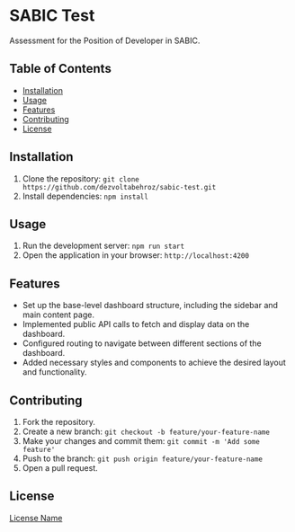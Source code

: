 # SABIC Test

Assessment for the Position of Developer in SABIC.

## Table of Contents

- [Installation](#installation)
- [Usage](#usage)
- [Features](#features)
- [Contributing](#contributing)
- [License](#license)

## Installation

1. Clone the repository: `git clone https://github.com/dezvoltabehroz/sabic-test.git`
2. Install dependencies: `npm install`

## Usage

1. Run the development server: `npm run start`
2. Open the application in your browser: `http://localhost:4200`

## Features

- Set up the base-level dashboard structure, including the sidebar and main content page.
- Implemented public API calls to fetch and display data on the dashboard.
- Configured routing to navigate between different sections of the dashboard.
- Added necessary styles and components to achieve the desired layout and functionality.

## Contributing

1. Fork the repository.
2. Create a new branch: `git checkout -b feature/your-feature-name`
3. Make your changes and commit them: `git commit -m 'Add some feature'`
4. Push to the branch: `git push origin feature/your-feature-name`
5. Open a pull request.

## License

[License Name](LICENSE)